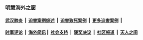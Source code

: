 
### 明慧海外之窗

####  [武汉肺炎](indexes/365.md?t=04300501) &nbsp;|&nbsp;  [迫害案例综述](indexes/328.md?t=04300501) &nbsp;|&nbsp; [迫害致死案例](indexes/277.md?t=04300501)  &nbsp;|&nbsp; [更多迫害案例](indexes/81.md?t=04300501)  &nbsp;|&nbsp; 
####  [时事评论](indexes/19.md?t=04300501) &nbsp;|&nbsp; [海外简讯](indexes/245.md?t=04300501)&nbsp;|&nbsp;  [社会支持](indexes/140.md?t=04300501) &nbsp;|&nbsp; [褒奖决议](indexes/282.md?t=04300501) &nbsp;|&nbsp; [社区报道](indexes/91.md?t=04300501)  &nbsp;|&nbsp; [天人之间](indexes/78.md?t=04300501) 

